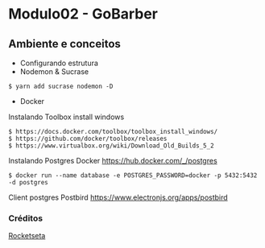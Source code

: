 # Modulo02 - GoBarber

## Ambiente e conceitos

- Configurando estrutura
- Nodemon & Sucrase

```
$ yarn add sucrase nodemon -D
```
- Docker

Instalando Toolbox install windows

```
$ https://docs.docker.com/toolbox/toolbox_install_windows/
$ https://github.com/docker/toolbox/releases
$ https://www.virtualbox.org/wiki/Download_Old_Builds_5_2

```

Instalando Postgres Docker
https://hub.docker.com/_/postgres

```
$ docker run --name database -e POSTGRES_PASSWORD=docker -p 5432:5432 -d postgres
```

Client postgres Postbird
https://www.electronjs.org/apps/postbird



### Créditos
[Rocketseta](http://www.rocketseat.com.br)